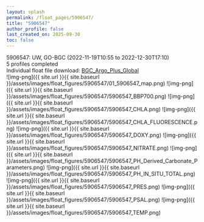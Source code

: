 ```yaml
---
layout: splash
permalink: /float_pages/5906547/
title: "5906547"
author_profile: false
last_created_on: 2025-09-30
toc: false
---
```

 
5906547: UW, GO-BGC (2022-11-19T10:55 to 2022-12-30T17:10)\
5 profiles completed\
Individual float file download: [BGC_Argo_Plus_Global](https://ftp.soest.hawaii.edu/bgc_argo_plus/Individual_Floats/outliers_removed/5906547_Sprof_processed.nc)\
![img-png]({{ site.url }}{{ site.baseurl }}/assets/images/float_figures/5906547/01_5906547_map.png)
![img-png]({{ site.url }}{{ site.baseurl }}/assets/images/float_figures/5906547/5906547_BBP700.png)
![img-png]({{ site.url }}{{ site.baseurl }}/assets/images/float_figures/5906547/5906547_CHLA.png)
![img-png]({{ site.url }}{{ site.baseurl }}/assets/images/float_figures/5906547/5906547_CHLA_FLUORESCENCE.png)
![img-png]({{ site.url }}{{ site.baseurl }}/assets/images/float_figures/5906547/5906547_DOXY.png)
![img-png]({{ site.url }}{{ site.baseurl }}/assets/images/float_figures/5906547/5906547_NITRATE.png)
![img-png]({{ site.url }}{{ site.baseurl }}/assets/images/float_figures/5906547/5906547_PH_Derived_Carbonate_Parameters.png)
![img-png]({{ site.url }}{{ site.baseurl }}/assets/images/float_figures/5906547/5906547_PH_IN_SITU_TOTAL.png)
![img-png]({{ site.url }}{{ site.baseurl }}/assets/images/float_figures/5906547/5906547_PRES.png)
![img-png]({{ site.url }}{{ site.baseurl }}/assets/images/float_figures/5906547/5906547_PSAL.png)
![img-png]({{ site.url }}{{ site.baseurl }}/assets/images/float_figures/5906547/5906547_TEMP.png)
